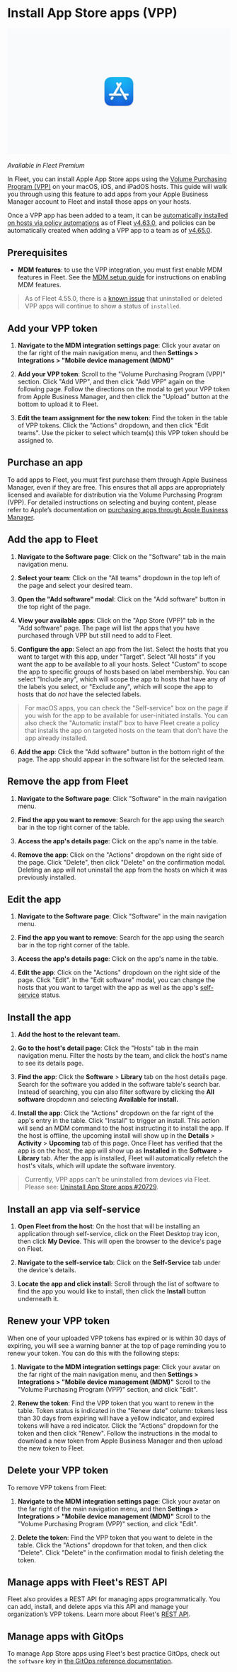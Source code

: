 # Install App Store apps (VPP)

![Install VPP apps on macOS using Fleet](../website/assets/images/articles/install-vpp-apps-on-macos-using-fleet-1600x900@2x.png)

_Available in Fleet Premium_

In Fleet, you can install Apple App Store apps using the [Volume Purchasing Program (VPP)](https://support.apple.com/guide/app-store/volume-purchasing-app-store-mac-firc1767ec54/mac) on your macOS, iOS, and iPadOS hosts. This guide will walk you through using this feature to add apps from your Apple Business Manager account to Fleet and install those apps on your hosts.

Once a VPP app has been added to a team, it can be [automatically installed on hosts via policy automations](https://fleetdm.com/guides/automatic-software-install-in-fleet) as of Fleet [v4.63.0](https://github.com/fleetdm/fleet/releases/tag/fleet-v4.63.0), and policies can be automatically created when adding a VPP app to a team as of [v4.65.0](https://github.com/fleetdm/fleet/releases/tag/fleet-v4.65.0).

## Prerequisites
* **MDM features**: to use the VPP integration, you must first enable MDM features in Fleet. See the [MDM setup guide](https://fleetdm.com/docs/using-fleet/mdm-setup) for instructions on enabling MDM features.

> As of Fleet 4.55.0, there is a [known issue](https://github.com/fleetdm/fleet/issues/20686) that uninstalled or deleted VPP apps will continue to show a status of `installed`.

## Add your VPP token

1. **Navigate to the MDM integration settings page**: Click your avatar on the far right of the main navigation menu, and then **Settings > Integrations > "Mobile device management (MDM)"**

2. **Add your VPP token**: Scroll to the "Volume Purchasing Program (VPP)" section. Click "Add VPP", and then click "Add VPP" again on the following page. Follow the directions on the modal to get your VPP token from Apple Business Manager, and then click the "Upload" button at the bottom to upload it to Fleet.

3. **Edit the team assignment for the new token**: Find the token in the table of VPP tokens. Click the "Actions" dropdown, and then click "Edit teams". Use the picker to select which team(s) this VPP token should be assigned to.

## Purchase an app

To add apps to Fleet, you must first purchase them through Apple Business Manager, even if they are free. This ensures that all apps are appropriately licensed and available for distribution via the Volume Purchasing Program (VPP). For detailed instructions on selecting and buying content, please refer to Apple’s documentation on [purchasing apps through Apple Business Manager](https://support.apple.com/guide/apple-business-manager/select-and-buy-content-axmc21817890/web).

## Add the app to Fleet

1. **Navigate to the Software page**: Click on the "Software" tab in the main navigation menu.

2. **Select your team**: Click on the "All teams" dropdown in the top left of the page and select your desired team.

3. **Open the "Add software" modal**: Click on the "Add software" button in the top right of the page.

4. **View your available apps**: Click on the "App Store (VPP)" tab in the "Add software" page. The page will list the apps that you have purchased through VPP but still need to add to Fleet.

5. **Configure the app**: Select an app from the list. Select the hosts that you want to target with this app, under "Target". Select "All hosts" if you want the app to be available to all your hosts. Select "Custom" to scope the app to specific groups of hosts based on label membership. You can select "Include any", which will scope the app to hosts that have any of the labels you select, or "Exclude any", which will scope the app to hosts that do _not_ have the selected labels.

> For macOS apps, you can check the "Self-service" box on the page if you wish for the app to be available for user-initiated installs. You can also check the "Automatic install" box to have Fleet create a policy that installs the app on targeted hosts on the team that don't have the app already installed.

6. **Add the app**: Click the "Add software" button in the bottom right of the page. The app should appear in the software list for the selected team.

## Remove the app from Fleet

1. **Navigate to the Software page**: Click "Software" in the main navigation menu.

2. **Find the app you want to remove**: Search for the app using the search bar in the top right corner of the table.

3. **Access the app's details page**: Click on the app's name in the table.

4. **Remove the app**: Click on the "Actions" dropdown on the right side of the page. Click "Delete", then click "Delete" on the confirmation modal. Deleting an app will not uninstall the app from the hosts on which it was previously installed.

## Edit the app

1. **Navigate to the Software page**: Click "Software" in the main navigation menu.

2. **Find the app you want to remove**: Search for the app using the search bar in the top right corner of the table.

3. **Access the app's details page**: Click on the app's name in the table.

4. **Edit the app**: Click on the "Actions" dropdown on the right side of the page. Click "Edit". In the "Edit software" modal, you can change the hosts that you want to target with the app as well as the app's [self-service](https://fleetdm.com/guides/software-self-service) status.

## Install the app

1. **Add the host to the relevant team.**

2. **Go to the host's detail page**: Click the "Hosts" tab in the main navigation menu. Filter the hosts by the team, and click the host's name to see its details page.

3. **Find the app**: Click the **Software** > **Library** tab on the host details page. Search for the software you added in the software table's search bar. Instead of searching, you can also filter software by clicking the **All software** dropdown and selecting **Available for install.**

4. **Install the app**: Click the "Actions" dropdown on the far right of the app's entry in the
   table. Click "Install" to trigger an install. This action will send an MDM command to the host
   instructing it to install the app. If the host is offline, the upcoming install will show up in
   the **Details** > **Activity** > **Upcoming** tab of this page. Once Fleet has verified
   that the app is on the host, the app will show up as **Installed** in the **Software** > **Library** tab.
   After the app is installed, Fleet will automatically refetch the host's vitals, which will update the
   software inventory.

> Currently, VPP apps can't be uninstalled from devices via Fleet. Please see: [Uninstall App Store apps #20729](https://github.com/fleetdm/fleet/issues/20729).

## Install an app via self-service

1. **Open Fleet from the host**: On the host that will be installing an application through self-service, click on the Fleet Desktop tray icon, then click **My Device**. This will open the browser to the device's page on Fleet.

2. **Navigate to the self-service tab**: Click on the **Self-Service** tab under the device's details.

3. **Locate the app and click install**: Scroll through the list of software to find the app you would like to install, then click the **Install** button underneath it.

## Renew your VPP token

When one of your uploaded VPP tokens has expired or is within 30 days of expiring, you will see a warning
banner at the top of page reminding you to renew your token. You can do this with the following steps:

1. **Navigate to the MDM integration settings page**: Click your avatar on the far right of the main navigation menu, and then **Settings > Integrations > "Mobile device management (MDM)"** Scroll to the "Volume Purchasing Program (VPP)" section, and click "Edit".

2. **Renew the token**: Find the VPP token that you want to renew in the table. Token status is indicated in the "Renew date" column: tokens less than 30 days from expiring will have a yellow indicator, and expired tokens will have a red indicator. Click the "Actions" dropdown for the token and then click "Renew". Follow the instructions in the modal to download a new token from Apple Business Manager and then upload the new token to Fleet.

## Delete your VPP token

To remove VPP tokens from Fleet:

1. **Navigate to the MDM integration settings page**: Click your avatar on the far right of the main navigation menu, and then **Settings > Integrations > "Mobile device management (MDM)"** Scroll to the "Volume Purchasing Program (VPP)" section, and click "Edit".

2. **Delete the token**: Find the VPP token that you want to delete in the table. Click the "Actions" dropdown for that token, and then click "Delete". Click "Delete" in the confirmation modal to finish deleting the token.

## Manage apps with Fleet's REST API

Fleet also provides a REST API for managing apps programmatically. You can add, install, and delete apps via this API and manage your organization’s VPP tokens. Learn more about Fleet's [REST API](https://fleetdm.com/docs/rest-api/rest-api).

## Manage apps with GitOps

To manage App Store apps using Fleet's best practice GitOps, check out the `software` key in [the GitOps reference documentation](https://fleetdm.com/docs/using-fleet/gitops#software).

<meta name="articleTitle" value="Install App Store (VPP) apps">
<meta name="authorFullName" value="Jahziel Villasana-Espinoza">
<meta name="authorGitHubUsername" value="jahzielv">
<meta name="category" value="guides">
<meta name="publishedOn" value="2025-02-28">
<meta name="articleImageUrl" value="../website/assets/images/articles/install-vpp-apps-on-macos-using-fleet-1600x900@2x.png">
<meta name="description" value="This guide will walk you through installing VPP apps on macOS, iOS, and iPadOS using Fleet.">
